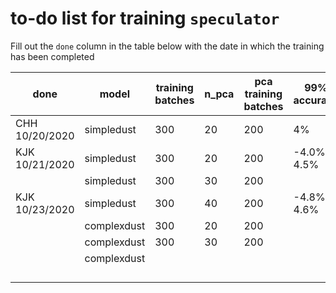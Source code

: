 # to-do list for training `speculator`

Fill out the `done` column in the table below with the date in which the training has been completed

| done | model       | training batches | n_pca | pca training batches | 99% accuracy |
| ---- | ----------- | ------- | ----- | ------------------------ | ------------ |
| CHH 10/20/2020     | simpledust  | 300     | 20    | 200                      |   4%           |
| KJK 10/21/2020     | simpledust  | 300     | 20    | 200                      |   -4.0%, 4.5%           |
|      | simpledust  | 300     | 30    | 200                      |              |
| KJK 10/23/2020     | simpledust  | 300     | 40    | 200                      |   -4.8%, 4.6%           |
|      | complexdust | 300     | 20    | 200                      |              |
|      | complexdust | 300     | 30    | 200                      |              |
|      | complexdust |         |       |                          |              |
|      |             |         |       |                          |              |
|      |             |         |       |                          |              |
|      |             |         |       |                          |              |
|      |             |         |       |                          |              |


